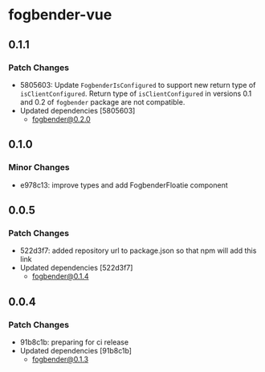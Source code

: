 # fogbender-vue

## 0.1.1

### Patch Changes

- 5805603: Update `FogbenderIsConfigured` to support new return type of `isClientConfigured`.
  Return type of `isClientConfigured` in versions 0.1 and 0.2 of `fogbender` package are not compatible.
- Updated dependencies [5805603]
  - fogbender@0.2.0

## 0.1.0

### Minor Changes

- e978c13: improve types and add FogbenderFloatie component

## 0.0.5

### Patch Changes

- 522d3f7: added repository url to package.json so that npm will add this link
- Updated dependencies [522d3f7]
  - fogbender@0.1.4

## 0.0.4

### Patch Changes

- 91b8c1b: preparing for ci release
- Updated dependencies [91b8c1b]
  - fogbender@0.1.3
